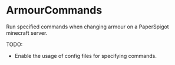 # ArmourCommands
Run specified commands when changing armour on a PaperSpigot minecraft server.

TODO:
- Enable the usage of config files for specifying commands.
